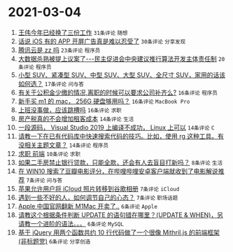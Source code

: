 # 2021-03-04

1. [王伟今年已经换了三份工作](https://www.v2ex.com/t/758236) `31条评论` `随想`
1. [话说 iOS 有的 APP 开屏广告真是难以忍受了](https://www.v2ex.com/t/758249) `30条评论` `分享发现`
1. [腾讯云是 zz 吗](https://www.v2ex.com/t/758268) `23条评论` `程序员`
1. [大数据杀熟被提上议案了---民主促进会中央建议推行算法开发主体责任制](https://www.v2ex.com/t/758272) `20条评论` `程序员`
1. [小型 SUV、紧凑型 SUV、中型 SUV、大型 SUV、全尺寸 SUV，家用的话该如何选？](https://www.v2ex.com/t/758251) `17条评论` `问与答`
1. [有关于公积金少缴的情况,离职的时候可以要求公司补齐么?](https://www.v2ex.com/t/758294) `16条评论` `程序员`
1. [新手买 m1 的 mac， 256G 硬盘够用吗？](https://www.v2ex.com/t/758263) `16条评论` `MacBook Pro`
1. [上班没事做，应该跳槽吗](https://www.v2ex.com/t/758259) `16条评论` `求职`
1. [房产税真的不会增加租客成本](https://www.v2ex.com/t/758303) `14条评论` `生活`
1. [一段源码， Visual Studio 2019 上编译不成功， Linux 上可以](https://www.v2ex.com/t/758288) `14条评论` `C`
1. [请教一下在已有代码库中快速搜索代码的技巧。比如，使用 rg 这种工具。有没相关主题文章？](https://www.v2ex.com/t/758240) `14条评论` `程序员`
1. [求职 前端](https://www.v2ex.com/t/758243) `10条评论` `求职`
1. [如果二手房禁止银行贷款，只能全款，还会有人去盲目打新吗？](https://www.v2ex.com/t/758300) `8条评论` `生活`
1. [在 WIN10 搜索了豆瓣电影评分，在哔哩哔哩安卓客户端就收到了电影解说推荐](https://www.v2ex.com/t/758255) `7条评论` `问与答`
1. [苹果允许用户将 iCloud 照片转移到谷歌相册](https://www.v2ex.com/t/758252) `7条评论` `iCloud`
1. [遇到一些不好的人，如何调节自己的心态？](https://www.v2ex.com/t/758246) `7条评论` `职场话题`
1. [Apple 中国官网翻新 M1Mac 开卖了..](https://www.v2ex.com/t/758304) `6条评论` `Apple`
1. [请教这个根据条件判断 UPDATE 的语句错在哪里？(UPDATE & WHEN)，另请教一个进阶的语法。。。](https://www.v2ex.com/t/758302) `6条评论` `MySQL`
1. [基于 jQuery 用两个函数共约 10 行代码做了一个很像 Mithril.js 的前端框架 (非标题党)](https://www.v2ex.com/t/758276) `6条评论` `分享创造`
